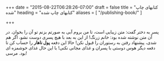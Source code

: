 +++
date = "2015-08-22T06:28:26-07:00"
draft = false
title = "کتابهای چاپ شده"
heading = "کتابهای چاپ شده"
aliases = [
    "/publishing-book/"
]

+++

پسر به دختر گفت: متن زیبایی است، تا من بروم آبی به صورتم بزنم تو آن را بخوان. 
در آن متن نوشته شده بود: خانم زرنگ! از این به بعد با هیچ پسری دوست نشو، اگر هم شدی، پیشنهاد رفتن به رستوران را قبول نکن! 
 حالا این دفعه **پول ناهار** را حساب کن تا دفعه دیگر هوس دوستی با پسران و غذای مجانی نکنی! با این حال غذای خوشمزه ای بود. مرسی!